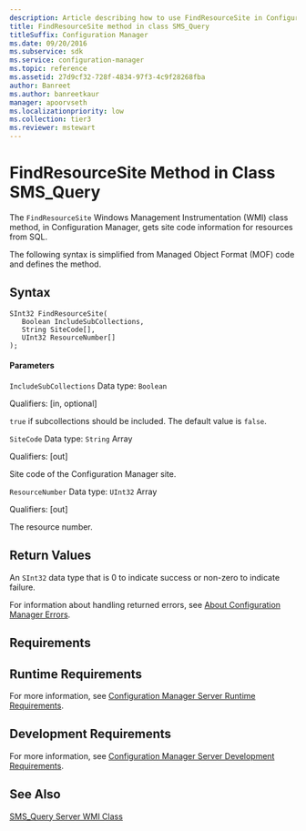 ```yaml
---
description: Article describing how to use FindResourceSite in Configuration Manager to get site code information for resources from SQL.
title: FindResourceSite method in class SMS_Query
titleSuffix: Configuration Manager
ms.date: 09/20/2016
ms.subservice: sdk
ms.service: configuration-manager
ms.topic: reference
ms.assetid: 27d9cf32-728f-4834-97f3-4c9f28268fba
author: Banreet
ms.author: banreetkaur
manager: apoorvseth
ms.localizationpriority: low
ms.collection: tier3
ms.reviewer: mstewart
---
```

# FindResourceSite Method in Class SMS_Query
The `FindResourceSite` Windows Management Instrumentation (WMI) class method, in Configuration Manager, gets site code information for resources from SQL.

 The following syntax is simplified from Managed Object Format (MOF) code and defines the method.

## Syntax

```
SInt32 FindResourceSite(
   Boolean IncludeSubCollections,
   String SiteCode[],
   UInt32 ResourceNumber[]
);
```

#### Parameters
 `IncludeSubCollections`
 Data type: `Boolean`

 Qualifiers: [in, optional]

 `true` if subcollections should be included. The default value is `false`.

 `SiteCode`
 Data type: `String` Array

 Qualifiers: [out]

 Site code of the Configuration Manager site.

 `ResourceNumber`
 Data type: `UInt32` Array

 Qualifiers: [out]

 The resource number.

## Return Values
 An `SInt32` data type that is 0 to indicate success or non-zero to indicate failure.

 For information about handling returned errors, see [About Configuration Manager Errors](../../../../../develop/core/understand/about-configuration-manager-errors.md).

## Requirements

## Runtime Requirements
 For more information, see [Configuration Manager Server Runtime Requirements](../../../../../develop/core/reqs/server-runtime-requirements.md).

## Development Requirements
 For more information, see [Configuration Manager Server Development Requirements](../../../../../develop/core/reqs/server-development-requirements.md).

## See Also
 [SMS_Query Server WMI Class](../../../../../develop/reference/core/clients/manage/sms_query-server-wmi-class.md)
